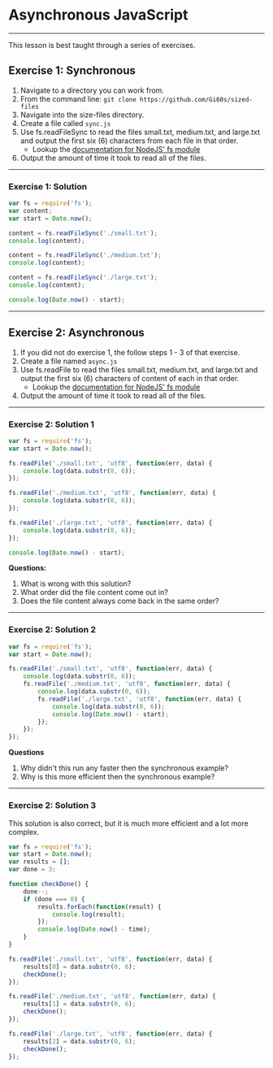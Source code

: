 
# Asynchronous JavaScript

<hr>

This lesson is best taught through a series of exercises.

## Exercise 1: Synchronous

 1. Navigate to a directory you can work from.
 2. From the command line: `git clone https://github.com/Gi60s/sized-files`
 3. Navigate into the size-files directory.
 4. Create a file called `sync.js`
 5. Use fs.readFileSync to read the files small.txt, medium.txt, and large.txt and output the first six (6) characters from each file in that order.
    - Lookup the [documentation for NodeJS' fs module](https://nodejs.org/api/fs.html)
 7. Output the amount of time it took to read all of the files.
 
<hr>

### Exercise 1: Solution

```js
var fs = require('fs');
var content;
var start = Date.now();

content = fs.readFileSync('./small.txt');
console.log(content);

content = fs.readFileSync('./medium.txt');
console.log(content);

content = fs.readFileSync('./large.txt');
console.log(content);

console.log(Date.now() - start);
```

<hr>

## Exercise 2: Asynchronous

 1. If you did not do exercise 1, the follow steps 1 - 3 of that exercise.
 2. Create a file named `async.js`
 3. Use fs.readFile to read the files small.txt, medium.txt, and large.txt and output the first six (6) characters of content of each in that order.
    - Lookup the [documentation for NodeJS' fs module](https://nodejs.org/api/fs.html)
 4. Output the amount of time it took to read all of the files.

<hr>

### Exercise 2: Solution 1

```js
var fs = require('fs');
var start = Date.now();

fs.readFile('./small.txt', 'utf8', function(err, data) {
    console.log(data.substr(0, 6));
});

fs.readFile('./medium.txt', 'utf8', function(err, data) {
    console.log(data.substr(0, 6));
});

fs.readFile('./large.txt', 'utf8', function(err, data) {
    console.log(data.substr(0, 6));
});

console.log(Date.now() - start);
```

**Questions:**

 1. What is wrong with this solution?
 2. What order did the file content come out in?
 3. Does the file content always come back in the same order?

<hr>

### Exercise 2: Solution 2

```js
var fs = require('fs');
var start = Date.now();

fs.readFile('./small.txt', 'utf8', function(err, data) {
    console.log(data.substr(0, 6));
    fs.readFile('./medium.txt', 'utf8', function(err, data) {
        console.log(data.substr(0, 6));
        fs.readFile('./large.txt', 'utf8', function(err, data) {
            console.log(data.substr(0, 6));
            console.log(Date.now() - start);
        });
    });
});
```

**Questions**

 1. Why didn't this run any faster then the synchronous example?
 2. Why is this more efficient then the synchronous example?

<hr>

### Exercise 2: Solution 3

This solution is also correct, but it is much more efficient and a lot more complex.

```js
var fs = require('fs');
var start = Date.now();
var results = [];
var done = 3;

function checkDone() {
    done--;
    if (done === 0) {
        results.forEach(function(result) {
            console.log(result);
        });
        console.log(Date.now() - time);
    }
}

fs.readFile('./small.txt', 'utf8', function(err, data) {
    results[0] = data.substr(0, 6);
    checkDone();
});

fs.readFile('./medium.txt', 'utf8', function(err, data) {
    results[1] = data.substr(0, 6);
    checkDone();
});

fs.readFile('./large.txt', 'utf8', function(err, data) {
    results[2] = data.substr(0, 6);
    checkDone();
});
```
